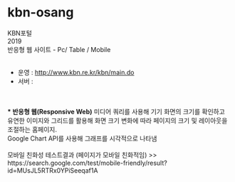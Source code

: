 # kbn-osang
KBN포털
<br />
2019<br />
반응형 웹 사이트 - Pc/ Table / Mobile
<br /><br />
- 운영 : http://www.kbn.re.kr/kbn/main.do<br />
- 서버 : 
<br />
<br />
<b>* 반응형 웹(Responsive Web)</b>
미디어 쿼리를 사용해 기기 화면의 크기를 확인하고 유연한 이미지와 그리드를 활용해 화면 크기 변화에 따라 페이지의 크기 및 레이아웃을 조절하는 홈페이지.
<br />
Google Chart API를 사용해 그래프를 시각적으로 나타냄
<br /><br />
모바일 친화성 테스트결과 (페이지가 모바일 친화적임) >><br />
https://search.google.com/test/mobile-friendly/result?id=MUsJL5RTRx0YPiSeeqaf1A

